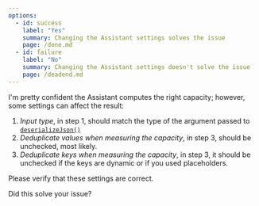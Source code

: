 ```yaml
---
options:
  - id: success
    label: "Yes"
    summary: Changing the Assistant settings solves the issue
    page: /done.md
  - id: failure
    label: "No"
    summary: Changing the Assistant settings doesn't solve the issue
    page: /deadend.md
---
```


I'm pretty confident the Assistant computes the right capacity; however, some settings can affect the result:

1. *Input type*, in step 1, should match the type of the argument passed to [`deserializeJson()`](/v6/api/json/deserializejson/)
2. *Deduplicate values when measuring the capacity*, in step 3, should be unchecked, most likely.
3. *Deduplicate keys when measuring the capacity*, in step 3, it should be unchecked if the keys are dynamic or if you used placeholders.

Please verify that these settings are correct.

Did this solve your issue?